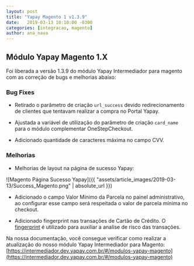 ```yaml
---
layout: post
title: "Yapay Magento 1 v1.3.9"
date:   2019-03-13 10:10:00 -0300
categories: [integracao, magento]
author: ana_nava
---
```


## Módulo Yapay Magento 1.X

Foi liberada a versão 1.3.9 do módulo Yapay Intermediador para magento com as correção de bugs e melhorias abaixo:

<!-- more -->


### **Bug Fixes**

* Retirado o parâmetro de criação `url_success` devido redirecionamento de clientes que tentavam realizar a compra no Portal Yapay.

* Ajustada a variável de utilização do parâmetro de criação `card_name` para o módulo complementar OneStepCheckout.

* Adicionado quantidade de caracteres máxima no campo CVV.



### **Melhorias**

* Melhorias de layout na página de sucesso Yapay:

![Magento Página Sucesso Yapay]({{ "assets/article_images/2019-03-13/Success_Magento.png" | absolute_url }})

* Adicionado o campo Valor Mínimo da Parcela no painel administrativo, ao configurar esse campo será respeitada o valor de parcela mínima no checkout.

* Adicionado fingerprint nas transações de Cartão de Crédito. O [fingerprint](https://intermediador.dev.yapay.com.br/#/transacao-fingerprint) é utilizado para auxiliar a analise de risco das transações.




Na nossa documentação, você consegue verificar como realizar a atualização do nosso módulo Yapay Intermediador para Magento: [https://intermediador.dev.yapay.com.br/#/modulos-yapay-magento](https://intermediador.dev.yapay.com.br/#/modulos-yapay-magento)